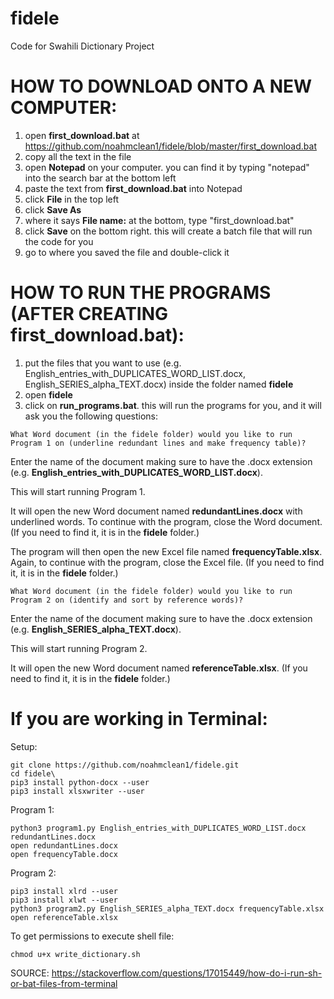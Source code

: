 # fidele
Code for Swahili Dictionary Project

# HOW TO DOWNLOAD ONTO A NEW COMPUTER:
1. open **first_download.bat** at https://github.com/noahmclean1/fidele/blob/master/first_download.bat
2. copy all the text in the file
3. open **Notepad** on your computer. you can find it by typing "notepad" into the search bar at the bottom left 
4. paste the text from **first_download.bat** into Notepad
5. click **File** in the top left
6. click **Save As**
7. where it says **File name:** at the bottom, type "first_download.bat"
8. click **Save** on the bottom right. this will create a batch file that will run the code for you
9. go to where you saved the file and double-click it

# HOW TO RUN THE PROGRAMS (AFTER CREATING **first_download.bat**):
1. put the files that you want to use (e.g. English_entries_with_DUPLICATES_WORD_LIST.docx, English_SERIES_alpha_TEXT.docx) inside the folder named **fidele**
2. open **fidele**
3. click on **run_programs.bat**. this will run the programs for you, and it will ask you the following questions:

`What Word document (in the fidele folder) would you like to run Program 1 on (underline redundant lines and make frequency table)?`

Enter the name of the document making sure to have the .docx extension (e.g. **English_entries_with_DUPLICATES_WORD_LIST.docx**).

This will start running Program 1. 

It will open the new Word document named **redundantLines.docx** with underlined words. To continue with the program, close the Word document. (If you need to find it, it is in the **fidele** folder.)

The program will then open the new Excel file named **frequencyTable.xlsx**. Again, to continue with the program, close the Excel file. (If you need to find it, it is in the **fidele** folder.)

`What Word document (in the fidele folder) would you like to run Program 2 on (identify and sort by reference words)?`

Enter the name of the document making sure to have the .docx extension (e.g. **English_SERIES_alpha_TEXT.docx**).

This will start running Program 2. 

It will open the new Word document named **referenceTable.xlsx**. (If you need to find it, it is in the **fidele** folder.)


# If you are working in Terminal:
Setup:
```
git clone https://github.com/noahmclean1/fidele.git
cd fidele\
pip3 install python-docx --user
pip3 install xlsxwriter --user
```

Program 1:
```
python3 program1.py English_entries_with_DUPLICATES_WORD_LIST.docx redundantLines.docx
open redundantLines.docx
open frequencyTable.docx
```

Program 2:
```
pip3 install xlrd --user
pip3 install xlwt --user
python3 program2.py English_SERIES_alpha_TEXT.docx frequencyTable.xlsx
open referenceTable.xlsx
```

To get permissions to execute shell file:
```
chmod u+x write_dictionary.sh
```
SOURCE: https://stackoverflow.com/questions/17015449/how-do-i-run-sh-or-bat-files-from-terminal
